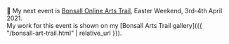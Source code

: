 📅 My next event is [Bonsall Online Arts Trail](https://www.bonsallartstrail.org/), Easter Weekend, 3rd-4th April 2021.  
My work for this event is shown on my [Bonsall Arts Trail gallery]({{ "/bonsall-art-trail.html" | relative_url }}).